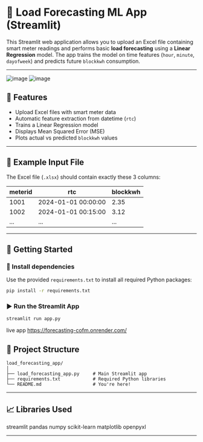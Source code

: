 
# 🔌 Load Forecasting ML App (Streamlit)

This Streamlit web application allows you to upload an Excel file containing smart meter readings and performs basic **load forecasting** using a **Linear Regression** model. The app trains the model on time features (`hour`, `minute`, `dayofweek`) and predicts future `blockkwh` consumption.

---
![image](https://github.com/user-attachments/assets/ddb69b77-50aa-476f-98f1-a39da6da87ec)
![image](https://github.com/user-attachments/assets/889054eb-c4a9-41f4-bfcc-dbbbba5fc7db)

## 📁 Features

- Upload Excel files with smart meter data
- Automatic feature extraction from datetime (`rtc`)
- Trains a Linear Regression model
- Displays Mean Squared Error (MSE)
- Plots actual vs predicted `blockkwh` values

---

## 🧾 Example Input File

The Excel file (`.xlsx`) should contain exactly these 3 columns:

| meterid | rtc                 | blockkwh |
|---------|---------------------|----------|
| 1001    | 2024-01-01 00:00:00 | 2.35     |
| 1002    | 2024-01-01 00:15:00 | 3.12     |
| ...     | ...                 | ...      |

---

## 🚀 Getting Started

### 🔧 Install dependencies

Use the provided `requirements.txt` to install all required Python packages:

```bash
pip install -r requirements.txt
````

### ▶️ Run the Streamlit App

```bash
streamlit run app.py
```
live app
https://forecasting-cofm.onrender.com/

## 📂 Project Structure

```
load_forecasting_app/
│
├── load_forecasting_app.py     # Main Streamlit app
├── requirements.txt            # Required Python libraries
└── README.md                   # You're here!
```

---

## 📈 Libraries Used

streamlit
pandas
numpy
scikit-learn
matplotlib
openpyxl

---
